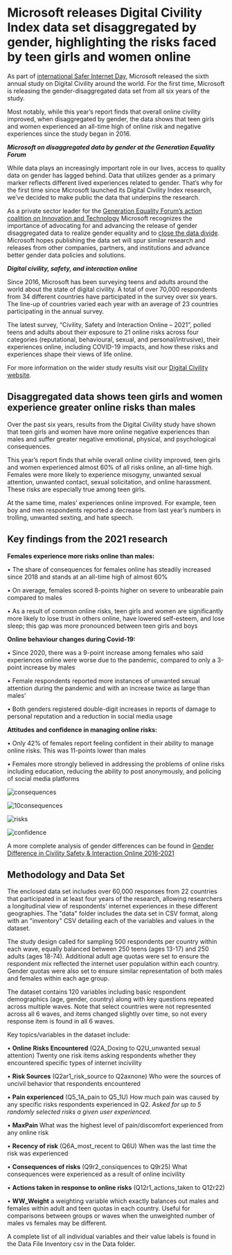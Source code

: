 # Microsoft releases Digital Civility Index data set disaggregated by gender, highlighting the risks faced by teen girls and women online  

As part of [international Safer Internet Day](https://www.saferinternetday.org/), Microsoft released the sixth annual study on Digital Civility around the world. For the first time, Microsoft is releasing the gender-disaggregated data set from all six years of the study. 

Most notably, while this year’s report finds that overall online civility improved, when disaggregated by gender, the data shows that teen girls and women experienced an all-time high of online risk and negative experiences since the study began in 2016.  

**_Microsoft on disaggregated data by gender at the Generation Equality Forum_**

While data plays an increasingly important role in our lives, access to quality data on gender has lagged behind. Data that utilizes gender as a primary marker reflects different lived experiences related to gender. That’s why for the first time since Microsoft launched its Digital Civility Index research, we’ve decided to make public the data that underpins the research.

As a private sector leader for the [Generation Equality Forum’s action coalition on Innovation and Technology](https://blogs.microsoft.com/on-the-issues/2021/07/01/human-centered-connectivity-un-generation-equality-forum/) Microsoft recognizes the importance of advocating for and advancing the release of gender disaggregated data to realize gender equality and to [close the data divide](https://news.microsoft.com/opendata/). Microsoft hopes publishing the data set will spur similar research and releases from other companies, partners, and institutions and advance better gender data policies and solutions. 

**_Digital civility, safety, and interaction online_**

Since 2016, Microsoft has been surveying teens and adults around the world about the state of digital civility. A total of over 70,000 respondents from 34 different countries have participated in the survey over six years. The line-up of countries varied each year with an average of 23 countries participating in the annual survey.   

The latest survey, “Civility, Safety and Interaction Online – 2021”, polled teens and adults about their exposure to 21 online risks across four categories (reputational, behavioural, sexual, and personal/intrusive), their experiences online, including COVID-19 impacts, and how these risks and experiences shape their views of life online.

For more information on the wider study results visit our [Digital Civility website](https://www.microsoft.com/en-us/online-safety/digital-civility).

<h2>Disaggregated data shows teen girls and women experience greater online risks than males</h2>

Over the past six years, results from the Digital Civility study have shown that teen girls and women have more online negative experiences than males and suffer greater negative emotional, physical, and psychological consequences. 

This year’s report finds that while overall online civility improved, teen girls and women experienced almost 60% of all risks online, an all-time high. Females were more likely to experience misogyny, unwanted sexual attention, unwanted contact, sexual solicitation, and online harassment. These risks are especially true among teen girls.  

At the same time, males’ experiences online improved. For example, teen boy and men respondents reported a decrease from last year’s numbers in trolling, unwanted sexting, and hate speech. 

<h2>Key findings from the 2021 research</h2>

**Females experience more risks online than males:**

•	The share of consequences for females online has steadily increased since 2018 and stands at an all-time high of almost 60%
 
•	On average, females scored 8-points higher on severe to unbearable pain compared to males
 
•	As a result of common online risks, teen girls and women are significantly more likely to lose trust in others online, have lowered self-esteem, and lose sleep; this gap was more pronounced between teen girls and boys 

**Online behaviour changes during Covid-19:**

•	Since 2020, there was a 9-point increase among females who said experiences online were worse due to the pandemic, compared to only a 3-point increase by males 

•	Female respondents reported more instances of unwanted sexual attention during the pandemic and with an increase twice as large than males’  

•	Both genders registered double-digit increases in reports of damage to personal reputation and a reduction in social media usage

**Attitudes and confidence in managing online risks:**

•	Only 42% of females report feeling confident in their ability to manage online risks. This was 11-points lower than males 

•	Females more strongly believed in addressing the problems of online risks including education, reducing the ability to post anonymously, and policing of social media platforms 

![consequences](assets/female_consequences2.png)

![10consequences](assets/Top10_Consequences2.png) 
 
![risks](assets/Risksbygender.png)
 
![confidence](assets/Confidence_managing3.png)
 
A more complete analysis of gender differences can be found in [Gender Difference in Civility Safety & Interaction Online 2016-2021](https://github.com/MeganMO/Microsoft_Online_Experiences--TeenAge_Girls_and_Women_Data/blob/9421f727f4978d0c38b8fb2dfd8389306e0da690/Gender%20Difference%20in%20Civility%20Safety%20&%20Interaction%20Online%202016-2021.pdf)
 
<h2> Methodology and Data Set</h2>

The enclosed data set includes over 60,000 responses from 22 countries that participated in at least four years of the research, allowing researchers a longitudinal view of respondents’ internet experiences in these different geographies. The "data" folder includes the data set in CSV format, along with an "inventory" CSV detailing each of the variables and values in the dataset. 
 
The study design called for sampling 500 respondents per country within each wave, equally balanced between 250 teens (ages 13-17) and 250 adults (ages 18-74). Additional adult age quotas were set to ensure the respondent mix reflected the internet user population within each country.  Gender quotas were also set to ensure similar representation of both males and females within each age group.

The dataset contains 120 variables including basic respondent demographics (age, gender, country) along with key questions repeated across multiple waves. Note that select countries were not represented across all 6 waves, and items changed slightly over time, so not every response item is found in all 6 waves.

Key topics/variables in the dataset include:

•	**Online Risks Encountered** (Q2A_Doxing to Q2U_unwanted sexual attention) Twenty one risk items asking respondents whether they encountered specific types of internet incivility

•	**Risk Sources** (Q2ar1_risk_source to Q2axnone) Who were the sources of uncivil behavior that respondents encountered 

•	**Pain experienced** (Q5_1A_pain to Q5_1U) How much pain was caused by any specific risks respondents experienced in Q2. _Asked for up to 5 randomly selected risks a given user experienced_.

•	**MaxPain** What was the highest level of pain/discomfort experienced from any online risk

•	**Recency of risk** (Q6A_most_recent to Q6U) When was the last time the risk was experienced

•	**Consequences of risks** (Q9r2_consiquences to Q9r25) What consequences were experienced as a result of online incivility

•	**Actions taken in response to online risks** (Q12r1_actions_taken to Q12r22) 

•	**WW_Weight** a weighting variable which exactly balances out males and females within adult and teen quotas in each country. Useful for comparisons between groups or waves when the unweighted number of males vs females may be different.

A complete list of all individual variables and their value labels is found in the Data File Inventory csv in the Data folder.
